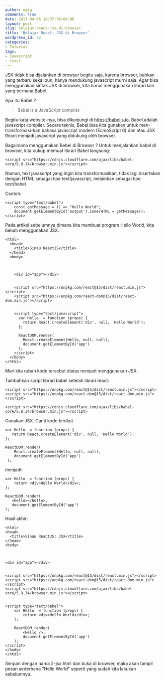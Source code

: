 ```yaml
---
author: egig
comments: true
date: 2017-04-06 18:37:36+00:00
layout: post
slug: belajar-react-jsx-di-browser
title: 'Belajar React: JSX di Browser'
wordpress_id: 32
categories:
- Tutorial
tags:
- javascript
- react
---
```


JSX tidak bisa dijalankan di browser begitu saja, karena browser, bahkan yang terbaru sekalipun, hanya mendukung javascript murni saja. Agar bisa menggunakan sintak JSX di browser, kita harus menggunakan librari lain yang bernana Babel.

Apa itu Babel ?

<!-- more -->



<blockquote>Babel is a JavaScript compiler.</blockquote>




Begitu kata website-nya, bisa dikunjungi di https://babeljs.io. Babel adalah javascript compiler. Secara teknis, Babel bisa kita gunakan untuk men-transformasi-kan bahasa javascript modern (EcmaScript 6) dan atau JSX React menjadi javascript yang didukung oleh browser.

Bagaimana menggunakan Bebel di Browser ?
Untuk menjalankan babel di browser, kita cukup memuat librari Babel langsung:


    
    
    <script src="https://cdnjs.cloudflare.com/ajax/libs/babel-core/5.8.34/browser.min.js"></script>
    



Namun, text javascript yang ingin kita transformasikan, tidak lagi disertakan dengan HTML sebagai tipe text/javascript, melainkan sebagai tipe text/babel

Contoh:


    
    
    <script type="text/babel">
        const getMessage = () => "Hello World";
        document.getElementById('output').innerHTML = getMessage();
    </script>
    



Pada artikel sebelumnya dimana kita membuat program Hello World, kita belum menggunakan JSX.


    
    
    
    <html>
      <head>
        <title>Sinau ReactJS</title>
      </head>
      <body>
    
        
        
        <div id="app"></div>
    
        
        <script src="https://unpkg.com/react@15/dist/react.min.js"></script>
        <script src="https://unpkg.com/react-dom@15/dist/react-dom.min.js"></script>
    
        
        <script type="text/javascript">
          var Hello  = function (props) {
            return React.createElement('div', null, 'Hello World');
          };
    
          ReactDOM.render(
            React.createElement(Hello, null, null),
            document.getElementById('app')
          );
        </script>
      </body>
    </html>
    



Mari kita rubah kode tersebut diatas menjadi menggunakan JSX.

Tambahkan script librari babel setelah librari react:


    
    
    <script src="https://unpkg.com/react@15/dist/react.min.js"></script>
    <script src="https://unpkg.com/react-dom@15/dist/react-dom.min.js"></script>
    
    <script src="https://cdnjs.cloudflare.com/ajax/libs/babel-core/5.8.34/browser.min.js"></script>
    



Gunakan JSX. Ganti kode berikut


    
    
    var Hello  = function (props) {
       return React.createElement('div', null, 'Hello World');
    };
    
    ReactDOM.render(
        React.createElement(Hello, null, null),
        document.getElementById('app')
     );
    



menjadi:


    
    
    var Hello  = function (props) {
        return <div>Hello World</div>;
    };
    
    ReactDOM.render(
       <hello></hello>,
       document.getElementById('app')
    );
    



Hasil akhir:


    
    
    
    <html>
    <head>
      <title>Sinau ReactJS: JSX</title>
    </head>
    <body>
    
    
    
    <div id="app"></div>
    
    
    <script src="https://unpkg.com/react@15/dist/react.min.js"></script>
    <script src="https://unpkg.com/react-dom@15/dist/react-dom.min.js"></script>
    <script src="https://cdnjs.cloudflare.com/ajax/libs/babel-core/5.8.34/browser.min.js"></script>
    
    
    <script type="text/babel">
        var Hello  = function (props) {
            return <div>Hello World</div>;
        };
    
        ReactDOM.render(
            <Hello />,
            document.getElementById('app')
        );
    </script>
    </body>
    </html>
    



Simpan dengan nama 2-jsx.html dan buka di browser, maka akan tampil pesan sederhana "Hello World" seperti yang sudah kita lakukan sebelumnya.
